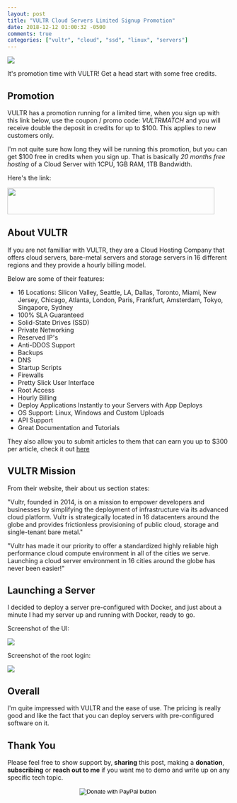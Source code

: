```yaml
---
layout: post
title: "VULTR Cloud Servers Limited Signup Promotion"
date: 2018-12-12 01:00:32 -0500
comments: true
categories: ["vultr", "cloud", "ssd", "linux", "servers"] 
---
```


![](https://user-images.githubusercontent.com/567298/49853336-78c53000-fdef-11e8-8cc2-4b7684550060.png)

It's promotion time with VULTR! Get a head start with some free credits.

## Promotion

VULTR has a promotion running for a limited time, when you sign up with this link below, use the coupon / promo code: *VULTRMATCH* and you will receive double the deposit in credits for up to $100. This applies to new customers only. 

I'm not quite sure how long they will be running this promotion, but you can get $100 free in credits when you sign up. That is basically *20 months free hosting* of a Cloud Server with 1CPU, 1GB RAM, 1TB Bandwidth.

Here's the link:

<a href="https://goo.gl/hiAamd"><img src="https://www.vultr.com/media/banner_1.png" width="468" height="60"></a>

## About VULTR

If you are not familliar with VULTR, they are a Cloud Hosting Company that offers cloud servers, bare-metal servers and storage servers in 16 different regions and they provide a hourly billing model.

Below are some of their features:

 - 16 Locations: Silicon Valley, Seattle, LA, Dallas, Toronto, Miami, New Jersey, Chicago, Atlanta, London, Paris, Frankfurt, Amsterdam, Tokyo, Singapore, Sydney
 - 100% SLA Guaranteed
 - Solid-State Drives (SSD) 
 - Private Networking
 - Reserved IP's
 - Anti-DDOS Support
 - Backups
 - DNS
 - Startup Scripts
 - Firewalls
 - Pretty Slick User Interface
 - Root Access
 - Hourly Billing
 - Deploy Applications Instantly to your Servers with App Deploys
 - OS Support: Linux, Windows and Custom Uploads
 - API Support
 - Great Documentation and Tutorials

They also allow you to submit articles to them that can earn you up to $300 per article, check it out [here](https://goo.gl/hiAamd)

## VULTR Mission

From their website, their about us section states:

"Vultr, founded in 2014, is on a mission to empower developers and businesses by simplifying the deployment of infrastructure via its advanced cloud platform. Vultr is strategically located in 16 datacenters around the globe and provides frictionless provisioning of public cloud, storage and single-tenant bare metal."

"Vultr has made it our priority to offer a standardized highly reliable high performance cloud compute environment in all of the cities we serve. Launching a cloud server environment in 16 cities around the globe has never been easier!"

## Launching a Server

I decided to deploy a server pre-configured with Docker, and just about a minute I had my server up and running with Docker, ready to go.

Screenshot of the UI:

![](https://user-images.githubusercontent.com/567298/49851122-bc686b80-fde8-11e8-82f5-d5fd7fdbaf8a.png)

Screenshot of the root login:

![](https://user-images.githubusercontent.com/567298/49851151-d609b300-fde8-11e8-98aa-974b79b67ed1.png)

## Overall

I'm quite impressed with VULTR and the ease of use. The pricing is really good and like the fact that you can deploy servers with pre-configured software on it.

## Thank You

Please feel free to show support by, **sharing** this post, making a **donation**, **subscribing** or **reach out to me** if you want me to demo and write up on any specific tech topic.

<center>
<form action="https://www.paypal.com/cgi-bin/webscr" method="post" target="_top">
<input type="hidden" name="cmd" value="_s-xclick" />
<input type="hidden" name="hosted_button_id" value="W7CBGYTCWGANQ" />
<input type="image" src="https://user-images.githubusercontent.com/567298/49853901-461c3700-fdf1-11e8-9d80-8a424a3173af.png" border="0" name="submit" title="PayPal - The safer, easier way to pay online!" alt="Donate with PayPal button" />
<img alt="" border="0" src="https://www.paypal.com/en_ZA/i/scr/pixel.gif" width="1" height="1" />
</form>
</center>

<br>

<script type="text/javascript">
  ( function() {
    if (window.CHITIKA === undefined) { window.CHITIKA = { 'units' : [] }; };
    var unit = {"calltype":"async[2]","publisher":"rbekker87","width":728,"height":90,"sid":"Chitika Default"};
    var placement_id = window.CHITIKA.units.length;
    window.CHITIKA.units.push(unit);
    document.write('<div id="chitikaAdBlock-' + placement_id + '"></div>');
}());
</script>
<script type="text/javascript" src="//cdn.chitika.net/getads.js" async></script>
